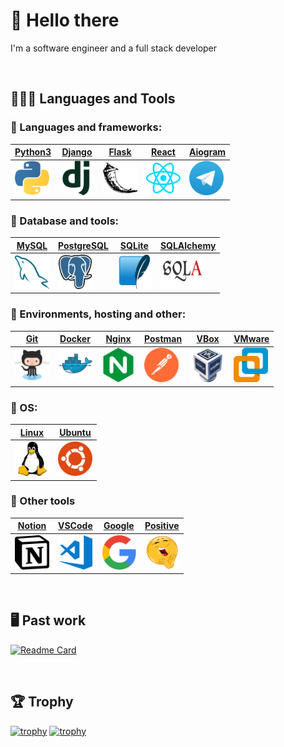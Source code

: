  # 👋 Hello there
I'm a software engineer and a full stack developer
       
&nbsp;

## 👨🏼‍💻 Languages and Tools 
<div>

### 🐍 Languages and frameworks:
| <a href="https://www.python.org/">Python3</a> | <a href="https://www.djangoproject.com/">Django</a> | <a href="https://flask.palletsprojects.com/">Flask</a> | <a href="https://react.dev/">React</a> | <a href="https://aiogram.dev/">Aiogram</a> |
|----------|----------|----------|----------|----------|
|<img src="https://raw.githubusercontent.com/vompie/vompie/b0eb6233e89e7e2bf0b0e4a749729372157f1c1d/assets/python-icon.svg" title="Python"  alt="Python" width="55" height="55"/> |  <img src="https://raw.githubusercontent.com/vompie/vompie/b0eb6233e89e7e2bf0b0e4a749729372157f1c1d/assets/djangoproject-icon.svg" title="Django"  alt="Django" width="55" height="55"/> |  <img src="https://raw.githubusercontent.com/vompie/vompie/b0eb6233e89e7e2bf0b0e4a749729372157f1c1d/assets/pocoo_flask-icon.svg" title="Flask" alt="Flask" width="55" height="55"/> |  <img src="https://raw.githubusercontent.com/vompie/vompie/b0eb6233e89e7e2bf0b0e4a749729372157f1c1d/assets/reactjs-icon.svg" title="React" alt="React" width="55" height="55"/>|  <img src="https://raw.githubusercontent.com/vompie/vompie/b0eb6233e89e7e2bf0b0e4a749729372157f1c1d/assets/telegram-icon.svg" title="Aiogram" alt="Aiogram" width="55" height="55"/>| 

### 💾 Database and tools:

| <a href="https://www.mysql.com/">MySQL</a> | <a href="https://www.postgresql.org/">PostgreSQL</a> | <a href="https://www.sqlite.org/">SQLite</a> | <a href="https://www.sqlalchemy.org/">SQLAlchemy</a> |
|----------|----------|----------|----------|
|<img src="https://raw.githubusercontent.com/vompie/vompie/b03e9dc1ce056355fec9113d42a1205dc1e75fdb/assets/mysql-icon.svg" title="MySQL" alt="MySQL" width="55" height="55"/>|<img src="https://raw.githubusercontent.com/vompie/vompie/b0eb6233e89e7e2bf0b0e4a749729372157f1c1d/assets/postgresql-icon.svg" title="PostgreSQL" alt="PostgreSQL" width="55" height="55"/>|<img src="https://raw.githubusercontent.com/vompie/vompie/b03e9dc1ce056355fec9113d42a1205dc1e75fdb/assets/sqlite-icon.svg" title="SQLite" alt="SQLite" width="55" height="55"/>|<img src="https://raw.githubusercontent.com/vompie/vompie/dc36e766e048bd72d6ef31c613a35c2f5c62446f/assets/SQLAlchemy.svg" title="SQLAlchemy" alt="SQLAlchemy" width="70" height="55"/>|

### 🧰 Environments, hosting and other:

| <a href="https://github.com/">Git</a> | <a href="https://www.docker.com/">Docker</a> | <a href="https://nginx.org/">Nginx</a> | <a href="https://www.postman.com/">Postman</a> | <a href="https://www.virtualbox.org/">VBox</a> | <a href="https://www.vmware.com/">VMware</a> |
|----------|----------|----------|----------|----------|----------|
|<img src="https://raw.githubusercontent.com/vompie/vompie/b0eb6233e89e7e2bf0b0e4a749729372157f1c1d/assets/github-icon.svg" title="GitHub" alt="GitHub" width="55" height="55"/>|<img src="https://raw.githubusercontent.com/vompie/vompie/b0eb6233e89e7e2bf0b0e4a749729372157f1c1d/assets/docker-icon.svg" title="Docker" alt="Docker" width="55" height="55"/>|<img src="https://raw.githubusercontent.com/vompie/vompie/b0eb6233e89e7e2bf0b0e4a749729372157f1c1d/assets/nginx-icon.svg" title="Nginx" alt="Nginx" width="55" height="55"/>|<img src="https://raw.githubusercontent.com/vompie/vompie/b03e9dc1ce056355fec9113d42a1205dc1e75fdb/assets/getpostman-icon.svg" title="Postman" alt="Postman" width="55" height="55"/>| <img src="https://raw.githubusercontent.com/vompie/vompie/b03e9dc1ce056355fec9113d42a1205dc1e75fdb/assets/virtualbox-icon.svg" title="VBox" alt="VBox" width="55" height="55"/>|  <img src="https://raw.githubusercontent.com/vompie/vompie/b03e9dc1ce056355fec9113d42a1205dc1e75fdb/assets/vmware-workstation.svg" title="VMWare" alt="VMWare" width="55" height="55"/>|

### 🐧 OS:

| <a href="https://www.linux.org/">Linux</a> | <a href="https://ubuntu.com/">Ubuntu</a> |
|----------|----------|
| <img src="https://raw.githubusercontent.com/vompie/vompie/b03e9dc1ce056355fec9113d42a1205dc1e75fdb/assets/linux-icon.svg" title="Linux" alt="Linux" width="55" height="55"/> | <img src="https://raw.githubusercontent.com/vompie/vompie/b03e9dc1ce056355fec9113d42a1205dc1e75fdb/assets/ubuntu-icon.svg" title="Ubuntu" alt="Ubuntu" width="55" height="55"/>

### 🔧 Other tools

| <a href="https://www.notion.so/">Notion</a> | <a href="https://code.visualstudio.com/">VSCode</a> | <a href="https://www.google.com/">Google</a> | <a href="https://youtu.be/dQw4w9WgXcQ?si=39d936iFKX7BK-hB">Positive</a> |
|----------|----------|----------|----------|
|<img src="https://raw.githubusercontent.com/vompie/vompie/8a8e6f65b84384065bcd732eb2808f19e342d16a/assets/notion-icon.svg" title="Notion" alt="Notion" width="55" height="55" />|<img src="https://raw.githubusercontent.com/vompie/vompie/8a8e6f65b84384065bcd732eb2808f19e342d16a/assets/visualstudio_code-icon.svg" title="VSCode" alt="VSCode" width="55" height="55" />|<img src="https://raw.githubusercontent.com/vompie/vompie/8a8e6f65b84384065bcd732eb2808f19e342d16a/assets/google-icon.svg" title="Google" alt="Google" width="55" height="55" />|<img src="https://raw.githubusercontent.com/vompie/vompie/8a8e6f65b84384065bcd732eb2808f19e342d16a/assets/positive-icon.svg" title="Positive" alt="Positive" width="55" height="55" />|

</div>

&nbsp;

## 🖥 Past work

[![Readme Card](https://github-readme-stats.vercel.app/api/pin/?username=vompie&repo=crypto-follower-bot&bg_color=0d1116&title_color=ce09ec&text_color=a4aacb&icon_color=007ec6)](https://github.com/vompie/crypto-follower-bot) &nbsp;

&nbsp;

## 🏆 Trophy

[![trophy](https://github-profile-trophy.vercel.app/?username=vompie&theme=dracula)](https://github.com/ryo-ma/github-profile-trophy)
[![trophy](https://github-profile-trophy.vercel.app/?username=vompie&title=Experience,Commits&theme=onedark)](https://github.com/ryo-ma/github-profile-trophy)


<!--
- 🔭 I’m currently working on ...
- 🌱 I’m currently learning ...
- 🤔 I’m looking for help with ...
- 😄 Pronouns: ...
- ⚡ Fun fact: ...
-->
